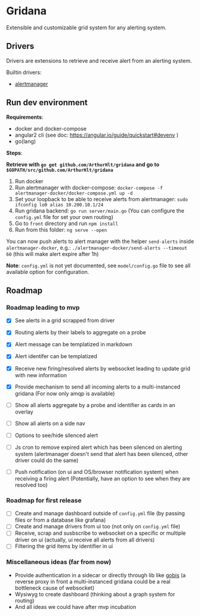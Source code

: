 # Gridana

Extensible and customizable grid system for any alerting system.

## Drivers

Drivers are extensions to retrieve and receive alert from an alerting system.

Builtin drivers:
- [alertmanager](https://github.com/prometheus/alertmanager)

## Run dev environment

**Requirements**:
- docker and docker-compose
- angular2 cli (see doc: https://angular.io/guide/quickstart#devenv )
- go(lang)

**Steps**:

**Retrieve with `go get github.com/ArthurHlt/gridana` and go to `$GOPATH/src/github.com/ArthurHlt/gridana`**

1. Run docker
2. Run alertmanager with docker-compose: `docker-compose -f alertmanager-docker/docker-compose.yml up -d`
3. Set your loopback to be able to receive alerts from alertmanager: `sudo ifconfig lo0 alias 10.200.10.1/24`
4. Run gridana backend: `go run server/main.go` (You can configure the `config.yml` file for set your own routing)
5. Go to `front` directory and run `npm install`
6. Run from this folder: `ng serve --open`

You can now push alerts to alert manager with the helper `send-alerts` 
inside `alertmanager-docker`, e.g.: `./alertmanager-docker/send-alerts --timeout 60` (this will make alert expire after 1h)

**Note**: `config.yml` is not yet documented, see `model/config.go` file to see all available option for configuration.

## Roadmap

### Roadmap leading to mvp

- [x] See alerts in a grid scrapped from driver
- [x] Routing alerts by their labels to aggregate on a probe
- [x] Alert message can be templatized in markdown
- [x] Alert identifer can be templatized
- [x] Receive new firing/resolved alerts by websocket leading to update grid with new information
- [x] Provide mechanism to send all incoming alerts to a multi-instanced gridana (For now only amqp is available)
- [ ] Show all alerts aggregate by a probe and identifier as cards in an overlay
- [ ] Show all alerts on a side nav
- [ ] Options to see/hide silenced alert
- [ ] Js cron to remove expired alert which has been silenced on alerting system 
(alertmanager doesn't send that alert has been silenced, other driver could do the same)
- [ ] Push notification (on ui and OS/browser notification system) when receiving a firing alert 
(Potentially, have an option to see when they are resolved too)


### Roadmap for first release

- [ ] Create and manage dashboard outside of `config.yml` file (by passing files or from a database like grafana)
- [ ] Create and manage drivers from ui too (not only on `config.yml` file)
- [ ] Receive, scrap and susbscribe to websocket on a specific or multiple driver on ui
(actually, ui receive all alerts from all drivers)
- [ ] Filtering the grid items by identifier in ui

### Miscellaneous ideas (far from now)

- Provide authentication in a sidecar or directly through lib like [gobis](https://github.com/orange-cloudfoundry/gobis)
(a reverse proxy in front a multi-instanced gridana could be a real bottleneck cause of websocket)
- Wysiwyg to create dashboard (thinking about a graph system for routing)
- And all ideas we could have after mvp incubation

